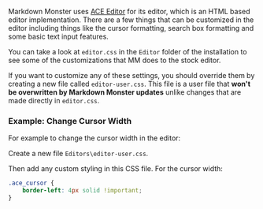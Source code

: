 ﻿Markdown Monster uses [ACE Editor](https://ace.c9.io) for its editor, which is an HTML based editor implementation. There are a few things that can be customized in the editor including things like the cursor formatting, search box formatting and some basic text input features.

You can take a look at `editor.css` in the `Editor` folder of the installation to see some of the customizations that MM does to the stock editor.

If you want to customize any of these settings, you should override them by creating a new file called `editor-user.css`. This file is a user file that **won't be overwritten by Markdown Monster updates** unlike changes that are made directly in `editor.css`.

### Example: Change Cursor Width
For example to change the cursor width in the editor:

Create a new file `Editors\editor-user.css`.

Then add any custom styling in this CSS file. For the cursor width:
```css
.ace_cursor { 
    border-left: 4px solid !important;
}
```